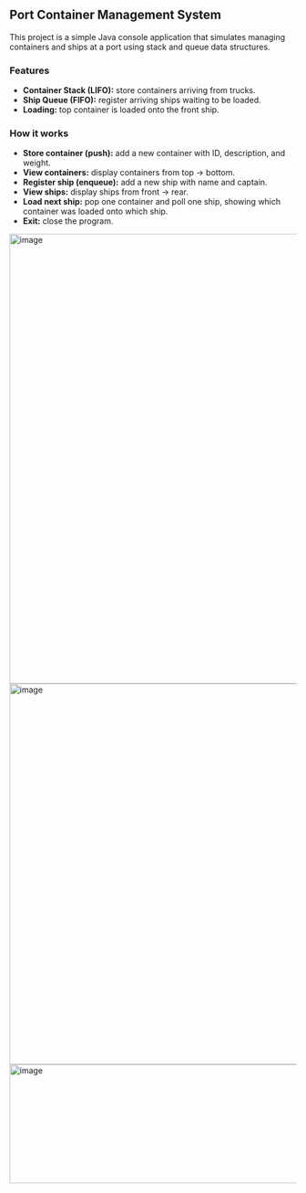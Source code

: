 ## Port Container Management System

This project is a simple Java console application that simulates managing containers and ships at a port using stack and queue data structures.

### Features
- **Container Stack (LIFO):** store containers arriving from trucks.
- **Ship Queue (FIFO):** register arriving ships waiting to be loaded.
- **Loading:** top container is loaded onto the front ship.

### How it works
- **Store container (push):** add a new container with ID, description, and weight.  
- **View containers:** display containers from top → bottom.  
- **Register ship (enqueue):** add a new ship with name and captain.  
- **View ships:** display ships from front → rear.  
- **Load next ship:** pop one container and poll one ship, showing which container was loaded onto which ship.  
- **Exit:** close the program.
  








<img width="1192" height="788" alt="image" src="https://github.com/user-attachments/assets/7d335791-00a6-43c6-8f38-d34db6b8c39a" />

<img width="1127" height="667" alt="image" src="https://github.com/user-attachments/assets/611f5f67-a2ea-4bf7-8630-b06b1f820f8e" />

<img width="1320" height="208" alt="image" src="https://github.com/user-attachments/assets/cdd0b9c1-ffd4-4603-af8d-ab38504e970a" />


